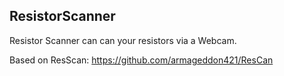 ResistorScanner
--------------

Resistor Scanner can can your resistors via a Webcam. 

Based on ResScan:
https://github.com/armageddon421/ResCan

